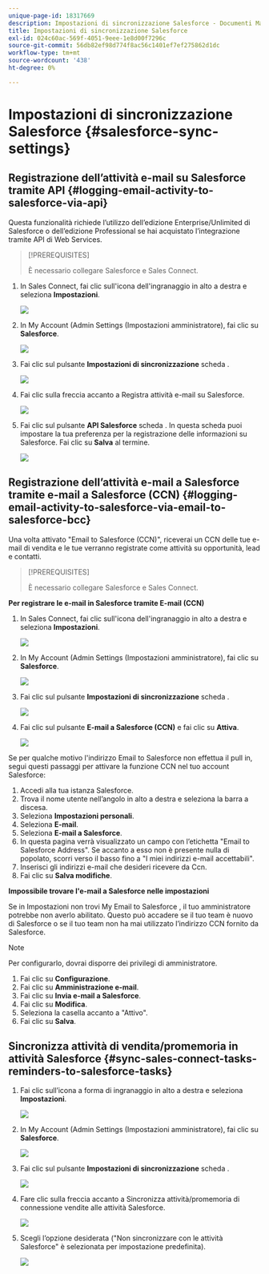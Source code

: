 ```yaml
---
unique-page-id: 18317669
description: Impostazioni di sincronizzazione Salesforce - Documenti Marketo - Documentazione del prodotto
title: Impostazioni di sincronizzazione Salesforce
exl-id: 024c60ac-569f-4051-9eee-1e8d00f7296c
source-git-commit: 56db82ef98d774f8ac56c1401ef7ef275862d1dc
workflow-type: tm+mt
source-wordcount: '438'
ht-degree: 0%

---
```


# Impostazioni di sincronizzazione Salesforce {#salesforce-sync-settings}

## Registrazione dell’attività e-mail su Salesforce tramite API {#logging-email-activity-to-salesforce-via-api}

Questa funzionalità richiede l’utilizzo dell’edizione Enterprise/Unlimited di Salesforce o dell’edizione Professional se hai acquistato l’integrazione tramite API di Web Services.

>[!PREREQUISITES]
>
>È necessario collegare Salesforce e Sales Connect.

1. In Sales Connect, fai clic sull&#39;icona dell&#39;ingranaggio in alto a destra e seleziona **Impostazioni**.

   ![](assets/one-2.png)

1. In My Account (Admin Settings (Impostazioni amministratore), fai clic su **Salesforce**.

   ![](assets/two-2.png)

1. Fai clic sul pulsante **Impostazioni di sincronizzazione** scheda .

   ![](assets/three-1.png)

1. Fai clic sulla freccia accanto a Registra attività e-mail su Salesforce.

   ![](assets/four-1.png)

1. Fai clic sul pulsante **API Salesforce** scheda . In questa scheda puoi impostare la tua preferenza per la registrazione delle informazioni su Salesforce. Fai clic su **Salva** al termine.

   ![](assets/five.png)

## Registrazione dell’attività e-mail a Salesforce tramite e-mail a Salesforce (CCN) {#logging-email-activity-to-salesforce-via-email-to-salesforce-bcc}

Una volta attivato &quot;Email to Salesforce (CCN)&quot;, riceverai un CCN delle tue e-mail di vendita e le tue verranno registrate come attività su opportunità, lead e contatti.

>[!PREREQUISITES]
>
>È necessario collegare Salesforce e Sales Connect.

**Per registrare le e-mail in Salesforce tramite E-mail (CCN)**

1. In Sales Connect, fai clic sull&#39;icona dell&#39;ingranaggio in alto a destra e seleziona **Impostazioni**.

   ![](assets/one-3.png)

1. In My Account (Admin Settings (Impostazioni amministratore), fai clic su **Salesforce**.

   ![](assets/two-3.png)

1. Fai clic sul pulsante **Impostazioni di sincronizzazione** scheda .

   ![](assets/three-1.png)

1. Fai clic sul pulsante **E-mail a Salesforce (CCN)** e fai clic su **Attiva**.

   ![](assets/six-2.png)

Se per qualche motivo l&#39;indirizzo Email to Salesforce non effettua il pull in, segui questi passaggi per attivare la funzione CCN nel tuo account Salesforce:

1. Accedi alla tua istanza Salesforce.
1. Trova il nome utente nell’angolo in alto a destra e seleziona la barra a discesa.
1. Seleziona **Impostazioni personali**.
1. Seleziona **E-mail**.
1. Seleziona **E-mail a Salesforce**.
1. In questa pagina verrà visualizzato un campo con l’etichetta &quot;Email to Salesforce Address&quot;. Se accanto a esso non è presente nulla di popolato, scorri verso il basso fino a &quot;I miei indirizzi e-mail accettabili&quot;.
1. Inserisci gli indirizzi e-mail che desideri ricevere da Ccn.
1. Fai clic su **Salva modifiche**.

**Impossibile trovare l&#39;e-mail a Salesforce nelle impostazioni**

Se in Impostazioni non trovi My Email to Salesforce , il tuo amministratore potrebbe non averlo abilitato. Questo può accadere se il tuo team è nuovo di Salesforce o se il tuo team non ha mai utilizzato l’indirizzo CCN fornito da Salesforce.

>[!NOTE]
>
>Per configurarlo, dovrai disporre dei privilegi di amministratore.

1. Fai clic su **Configurazione**.
1. Fai clic su **Amministrazione e-mail**.
1. Fai clic su **Invia e-mail a Salesforce**.
1. Fai clic su **Modifica**.
1. Seleziona la casella accanto a &quot;Attivo&quot;.
1. Fai clic su **Salva**.

## Sincronizza attività di vendita/promemoria in attività Salesforce {#sync-sales-connect-tasks-reminders-to-salesforce-tasks}

1. Fai clic sull’icona a forma di ingranaggio in alto a destra e seleziona **Impostazioni**.

   ![](assets/one-3.png)

1. In My Account (Admin Settings (Impostazioni amministratore), fai clic su **Salesforce**.

   ![](assets/two-2.png)

1. Fai clic sul pulsante **Impostazioni di sincronizzazione** scheda .

   ![](assets/three-1.png)

1. Fare clic sulla freccia accanto a Sincronizza attività/promemoria di connessione vendite alle attività Salesforce.

   ![](assets/seven-2.png)

1. Scegli l’opzione desiderata (&quot;Non sincronizzare con le attività Salesforce&quot; è selezionata per impostazione predefinita).

   ![](assets/eight.png)
